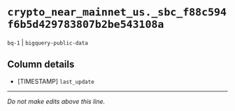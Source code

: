 # `crypto_near_mainnet_us._sbc_f88c594f6b5d429783807b2be543108a`
`bq-1` | `bigquery-public-data`

## Column details
* [TIMESTAMP] `last_update`

-------------------------------------------------------------------------------
*Do not make edits above this line.*
